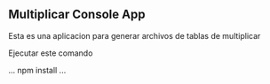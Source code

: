 

## Multiplicar Console App

Esta es una aplicacion para generar archivos de tablas de multiplicar

Ejecutar este comando

...
npm install
...
